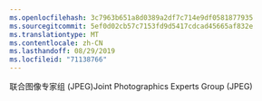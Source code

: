 ```yaml
---
ms.openlocfilehash: 3c7963b651a8d0389a2df7c714e9df0581877935
ms.sourcegitcommit: 5ef0d02cb57c7153fd9d5417cdcad45665af832e
ms.translationtype: MT
ms.contentlocale: zh-CN
ms.lasthandoff: 08/29/2019
ms.locfileid: "71138766"
---
```

<span data-ttu-id="951cd-101">联合图像专家组 (JPEG)</span><span class="sxs-lookup"><span data-stu-id="951cd-101">Joint Photographics Experts Group (JPEG)</span></span>